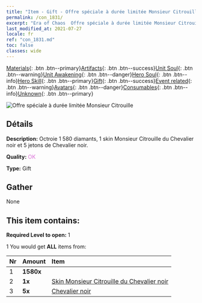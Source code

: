 ```yaml
---
title: "Item - Gift - Offre spéciale à durée limitée Monsieur Citrouille"
permalink: /con_1831/
excerpt: "Era of Chaos  Offre spéciale à durée limitée Monsieur Citrouille"
last_modified_at: 2021-07-27
locale: fr
ref: "con_1831.md"
toc: false
classes: wide
---
```

 [Materials](/ItemsFR/){: .btn .btn--primary}[Artifacts](/ItemsFR/Artifacts/){: .btn .btn--success}[Unit Soul](/ItemsFR/UnitSoul/){: .btn .btn--warning}[Unit Awakening](/ItemsFR/UnitAwakening/){: .btn .btn--danger}[Hero Soul](/ItemsFR/HeroSoul/){: .btn .btn--info}[Hero Skill](/ItemsFR/HeroSkill/){: .btn .btn--primary}[Gift](/ItemsFR/Gift/){: .btn .btn--success}[Event related](/ItemsFR/Events/){: .btn .btn--warning}[Avatars](/ItemsFR/Avatars/){: .btn .btn--danger}[Consumables](/ItemsFR/Consumables/){: .btn .btn--info}[Unknown](/ItemsFR/Unknown/){: .btn .btn--primary}

 ![Offre spéciale à durée limitée Monsieur Citrouille](/images/t/i_907453.png)

## Détails
 **Description:** Octroie 1 580 diamants, 1 skin Monsieur Citrouille du Chevalier noir et 5 jetons de Chevalier noir.

 **Quality:** <span style="color: #DA70D6">OK</span>

 **Type:** Gift

## Gather

  None

## This item contains:

 **Required Level to open:** 1

 1 You would get **ALL** items  from:

  | Nr | Amount |     Item    |
  |:---|:-------|:------------|
  | 1 |  **1580x** | <i class="fas fa-gem"/> |  | 
  | 2 |  **1x** | [Skin Monsieur Citrouille du Chevalier noir](/ItemsFR/con_1982/) |  | 
  | 3 |  **5x** | [Chevalier noir](/ItemsFR/unt_213/) |  | 
